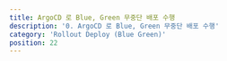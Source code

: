 ```yaml
---
title: ArgoCD 로 Blue, Green 무중단 배포 수행
description: '0. ArgoCD 로 Blue, Green 무중단 배포 수행'
category: 'Rollout Deploy (Blue Green)'
position: 22
---
```

